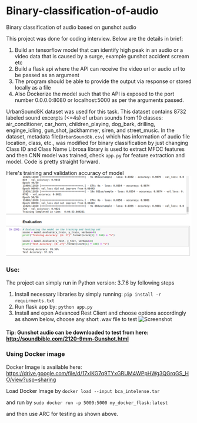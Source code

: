 # Binary-classification-of-audio
Binary classification of audio based on gunshot audio

This project was done for coding interview. Below are the details in brief:
1. Build an tensorflow model that can identify high peak in an audio or a video data that is caused by a surge, example gunshot accident scream etc
2. Build a flask api where the API can receive the video url or audio url to be passed as an argument
3. The program should be able to provide the output via response or stored locally as a file
4. Also Dockerize the model such that the API is exposed to the port number 0.0.0.0:8080 or localhost:5000 as per the arguments passed.

UrbanSound8K dataset was used for this task. This dataset contains 8732 labeled sound excerpts (<=4s) of urban sounds from 10 classes: air_conditioner, car_horn, children_playing, dog_bark, drilling, enginge_idling, gun_shot, jackhammer, siren, and street_music.
In the dataset, metadata file(```UrbanSound8k.csv```) which has information of audio file location, class, etc., was modified for binary classification by just changing Class ID and Class Name
Librosa library is used to extract MFCC features and then CNN model was trained, check ```app.py``` for feature extraction and model. Code is pretty straight forward.

Here's training and validation accuracy of model
![Screenshot](images/screenshot1.png)

### Use:
The project can simply run in Python version: 3.7.6 by following steps 
1. Install necessary libraries by simply running:
```pip install -r requirments.txt```
2. Run flask app by:
```python app.py```
3. Install and open Advanced Rest Client and choose options accordingly as shown below, choose any short .wav file to test
![Screenshot](images/screenshot2.png)

#### Tip: Gunshot audio can be downloaded to test from here: http://soundbible.com/2120-9mm-Gunshot.html


### Using Docker image
Docker Image is available here: https://drive.google.com/file/d/17xlKG7q9TYxGRUM4WPpHWg3QGrqGS_HO/view?usp=sharing

Load Docker Image by 
```docker load --input bca_intelense.tar```

and run by 
```sudo docker run -p 5000:5000 my_docker_flask:latest```

and then use ARC for testing as shown above.


